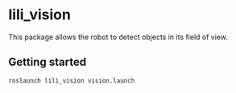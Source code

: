# lili_vision

This package allows the robot to detect objects in its field of view.

## Getting started

`roslaunch lili_vision vision.launch`

